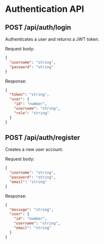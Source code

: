 # Authentication API

## POST /api/auth/login
Authenticates a user and returns a JWT token.

Request body:
```json
{
  "username": "string",
  "password": "string"
}
```

Response:
```json
{
  "token": "string",
  "user": {
    "id": "number",
    "username": "string",
    "role": "string"
  }
}
```

## POST /api/auth/register
Creates a new user account.

Request body:
```json
{
  "username": "string",
  "password": "string",
  "email": "string"
}
```

Response:
```json
{
  "message": "string",
  "user": {
    "id": "number",
    "username": "string",
    "email": "string"
  }
}
```